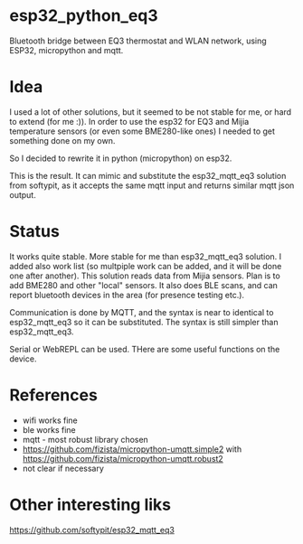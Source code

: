 # esp32_python_eq3
Bluetooth bridge between EQ3 thermostat and WLAN network, using ESP32, micropython and mqtt.

# Idea
I used a lot of other solutions, but it seemed to be not stable for me, or hard to extend (for me :)).
In order to use the esp32 for EQ3 and Mijia temperature sensors (or even some BME280-like ones) I needed to get something done on my own.

So I decided to rewrite it in python (micropython) on esp32.

This is the result. It can mimic and substitute the esp32_mqtt_eq3 solution from softypit, as it accepts the same mqtt input and returns similar mqtt json output.

# Status

It works quite stable. More stable for me than esp32_mqtt_eq3 solution.
I added also work list (so multpiple work can be added, and it will be done one after another).
This solution reads data from Mijia sensors. Plan is to add BME280 and other "local" sensors.
It also does BLE scans, and can report bluetooth devices in the area (for presence testing etc.).

Communication is done by MQTT, and the syntax is near to identical to esp32_mqtt_eq3 so it can be substituted.
The syntax is still simpler than esp32_mqtt_eq3.

Serial or WebREPL can be used. THere are some useful functions on the device.

# References

 - wifi works fine
 - ble works fine
 - mqtt - most robust library chosen
 - https://github.com/fizista/micropython-umqtt.simple2 with https://github.com/fizista/micropython-umqtt.robust2
 - not clear if necessary

# Other interesting liks
https://github.com/softypit/esp32_mqtt_eq3
